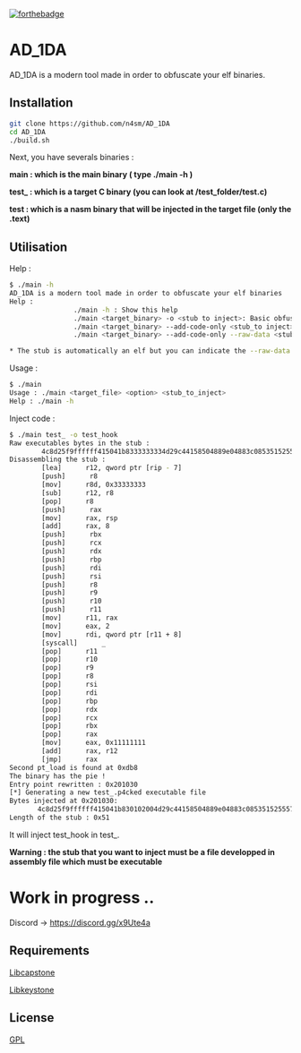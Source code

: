 [![forthebadge](https://forthebadge.com/images/badges/made-with-c.svg)](https://forthebadge.com)

# AD_1DA

AD_1DA is a modern tool made in order to obfuscate your elf binaries.

## Installation



```bash
git clone https://github.com/n4sm/AD_1DA
cd AD_1DA
./build.sh
```

Next, you have severals binaries : 

**main   :    which is the main binary ( type ./main -h )**

**test_  :    which is a target C binary (you can look at /test_folder/test.c)**

**test   :    which is a nasm binary that will be injected in the target file (only the .text)**

## Utilisation
Help :
```bash
$ ./main -h
AD_1DA is a modern tool made in order to obfuscate your elf binaries
Help : 
                ./main -h : Show this help
                ./main <target_binary> -o <stub to inject>: Basic obfuscation (in work)
                ./main <target_binary> --add-code-only <stub_to inject>: Add only the executable bytes at the end of the pt_load (not availaible)
                ./main <target_binary> --add-code-only --raw-data <stub_to inject>: * (not availaible)

* The stub is automatically an elf but you can indicate the --raw-data options if you want to inject directly assembly instructions from your stub
```

Usage : 
```bash
$ ./main
Usage : ./main <target_file> <option> <stub_to_inject>
Help : ./main -h
```

Inject code :

```bash
$ ./main test_ -o test_hook
Raw executables bytes in the stub : 
        4c8d25f9ffffff415041b8333333334d29c44158504889e04883c0853515255575641504151415241534989c3b82000498b7b8f5415b415a415941585e5f5d5a595b58b8111111114c1e0ffe0
Disassembling the stub : 
        [lea]      r12, qword ptr [rip - 7]
        [push]      r8
        [mov]      r8d, 0x33333333
        [sub]      r12, r8
        [pop]      r8
        [push]      rax
        [mov]      rax, rsp
        [add]      rax, 8
        [push]      rbx
        [push]      rcx
        [push]      rdx
        [push]      rbp
        [push]      rdi
        [push]      rsi
        [push]      r8
        [push]      r9
        [push]      r10
        [push]      r11
        [mov]      r11, rax
        [mov]      eax, 2
        [mov]      rdi, qword ptr [r11 + 8]
        [syscall]      _
        [pop]      r11
        [pop]      r10
        [pop]      r9
        [pop]      r8
        [pop]      rsi
        [pop]      rdi
        [pop]      rbp
        [pop]      rdx
        [pop]      rcx
        [pop]      rbx
        [pop]      rax
        [mov]      eax, 0x11111111
        [add]      rax, r12
        [jmp]      rax
Second pt_load is found at 0xdb8
The binary has the pie !
Entry point rewritten : 0x201030
[*] Generating a new test_.p4cked executable file
Bytes injected at 0x201030: 
       4c8d25f9ffffff415041b830102004d29c44158504889e04883c0853515255575641504151415241534989c3b82000498b7b8f5415b415a415941585e5f5d5a595b58b8305004c1e0ffe0
Length of the stub : 0x51
```
It will inject test_hook in test_.

**Warning : the stub that you want to inject must be a file developped in assembly file which must be executable**

# Work in progress ..

Discord -> https://discord.gg/x9Ute4a

## Requirements

[Libcapstone](https://www.capstone-engine.org/)

[Libkeystone](http://www.keystone-engine.org/)


## License
[GPL](https://www.gnu.org/licenses/gpl-3.0.fr.html)
